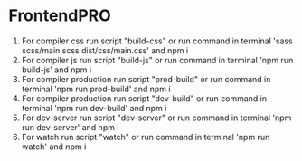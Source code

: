 # FrontendPRO

1. For compiler css run script "build-css" or run command in terminal 'sass scss/main.scss dist/css/main.css' and npm i
2. For compiler js run script "build-js" or run command in terminal 'npm run build-js' and npm i
3. For compiler production run script "prod-build" or run command in terminal 'npm run prod-build' and npm i
4. For compiler production run script "dev-build" or run command in terminal 'npm run dev-build' and npm i
5. For dev-server run script "dev-server" or run command in terminal 'npm run dev-server' and npm i
6. For watch run script "watch" or run command in terminal 'npm run watch' and npm i

